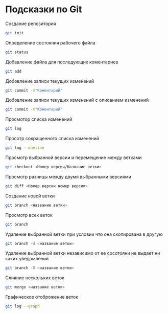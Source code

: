 # Подсказки по Git

Создание репозитория
```sh
git init
```
Определение состояния рабочего файла
```sh
git status
```

Добавление файла для последующих  коментариев
```sh
git add
```
Добовление записи текущих изменений 
```sh
git commit -m"Коментарий"
```
Добовление записи текущих изменений с описанием изменений 
```sh
git commit -m"Коментарий"
```
Просмотор списка изменений
```sh
git log
```
Просотр сокращенного списка изменений 
```sh
git log --oneline
```
Просмотр выбранной версии и перемещение между ветками
```sh 
git checkout <Номер версии/Название ветки>
```
Просмотр разницы между двумя выбранными версиями
```sh
git diff <Номер версии номер версии>
```
Создание новой ветки
```sh
git branch <название ветки>
```
Просмотр всех веток
```sh
git branch 
```
Удаление выбранной ветки при условии что она скопирована в другую
```sh
git branch -d <название ветки>
```
Удаление выбранной ветки независимо от ее сосотояни не выдает ни каких уведомлений
```sh
git branch -D <название ветки>
```
Слияние нескольких веток
```sh
git merge <название ветки>
```
Графическое отоброжение веток
```sh
git log --graph
```